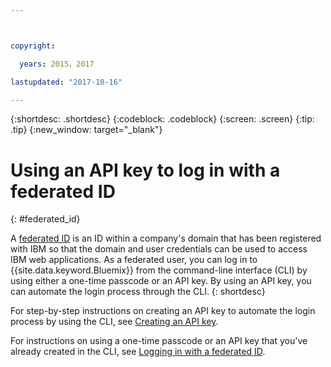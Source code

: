 ```yaml
---



copyright:

  years: 2015，2017

lastupdated: "2017-10-16"

---
```


{:shortdesc: .shortdesc}
{:codeblock: .codeblock}
{:screen: .screen}
{:tip: .tip}
{:new_window: target="_blank"}

# Using an API key to log in with a federated ID
{: #federated_id}


A [federated ID](/docs/admin/adminpublic.html#federatedid) is an ID within a company's domain that has been registered with IBM so that the domain and user credentials can be used to access IBM web applications. As a federated user, you can log in to {{site.data.keyword.Bluemix}} from the command-line interface (CLI) by using either a one-time passcode or an API key. By using an API key, you can automate the login process through the CLI.
{: shortdesc}

For step-by-step instructions on creating an API key to automate the login process by using the CLI, see [Creating an API key](/docs/iam/userid_keys.html#creating-an-api-key). 

For instructions on using a one-time passcode or an API key that you've already created in the CLI, see [Logging in with a federated ID](/docs/cli/login_federated_id.html#federated_id).
